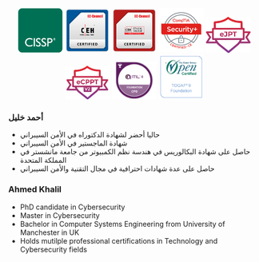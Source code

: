 <p align="center">
  <img src="https://github.com/akhalil-qa/akhalil-qa/blob/main/cissp.png" width="90" title="CISSP">
  <img src="https://github.com/akhalil-qa/akhalil-qa/blob/main/ceh_.png" width="90" title="CEH">
  <img src="https://github.com/akhalil-qa/akhalil-qa/blob/main/cehpractical.png" width="90" title="CEH Practical">
  <img src="https://github.com/akhalil-qa/akhalil-qa/blob/main/securityplus.png" width="90" title="Security+">
  <img src="https://github.com/akhalil-qa/akhalil-qa/blob/main/ejpt.png" width="90" title="eJPT">
  <img src="https://github.com/akhalil-qa/akhalil-qa/blob/main/ecppt.png" width="90" title="eCPPT">
  <img src="https://github.com/akhalil-qa/akhalil-qa/blob/main/itil4.png" width="90" title="ITIL4">
  <img src="https://github.com/akhalil-qa/akhalil-qa/blob/main/togaf9foundation.png" width="90" title="TOGAF 9 Foundation">
</p>

### أحمد خليل
* حاليا أحضر لشهادة الدكتوراه في الأمن السيبراني
* شهادة الماجستير في الأمن السيبراني
* حاصل على شهادة البكالوريس في هندسة نظم الكمبيوتر من جامعة مانشستر في المملكة المتحدة
*  حاصل على عدة شهادات احترافية في مجال التقنية والأمن السيبراني

### Ahmed Khalil
* PhD candidate in Cybersecurity
* Master in Cybersecurity
* Bachelor in Computer Systems Engineering from University of Manchester in UK
* Holds mutilple professional certifications in Technology and Cybersecurity fields
